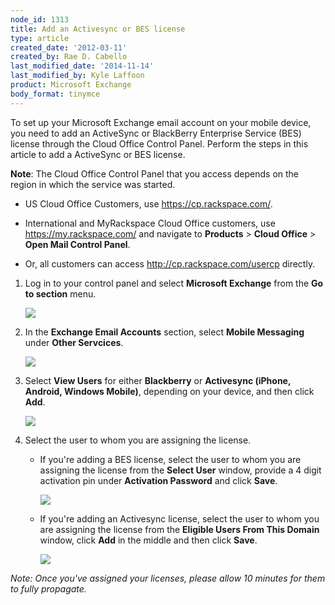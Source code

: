 ```yaml
---
node_id: 1313
title: Add an Activesync or BES license
type: article
created_date: '2012-03-11'
created_by: Rae D. Cabello
last_modified_date: '2014-11-14'
last_modified_by: Kyle Laffoon
product: Microsoft Exchange
body_format: tinymce
---
```


To set up your Microsoft Exchange email account on your mobile device,
you need to add an ActiveSync or BlackBerry Enterprise Service (BES)
license through the Cloud Office Control Panel. Perform the steps in
this article to add a ActiveSync or BES license.

**Note**: The Cloud Office Control Panel that you access depends on the
region in which the service was started.

-   US Cloud Office Customers, use <https://cp.rackspace.com/>.

<!-- -->

-   International and MyRackspace Cloud Office customers, use
    <https://my.rackspace.com/> and navigate to **Products** &gt;
    **Cloud Office** &gt; **Open Mail Control Panel**.

<!-- -->

-   Or, all customers can
    access <http://cp.rackspace.com/usercp> directly.

1.  Log in to your control panel and select **Microsoft Exchange** from
    the **Go to section** menu.

    ![](http://c10322051.r51.cf2.rackcdn.com/(E%26A)ActivesyncBES.png)

2.  In the **Exchange Email Accounts** section, select **Mobile
    Messaging** under **Other Servcices**.

    ![](http://c10322051.r51.cf2.rackcdn.com/(E%26A)ActivesyncBes2.png)

3.  Select **View Users** for either **Blackberry** or **Activesync
    (iPhone, Android, Windows Mobile)**, depending on your device, and
    then click **Add**.

    ![](http://c10322051.r51.cf2.rackcdn.com/(E%26A)ActivesyncBes3.png)

4.  Select the user to whom you are assigning the license.
    -   If you're adding a BES license, select the user to whom you are
        assigning the license from the **Select User** window, provide a
        4 digit activation pin under **Activation Password** and click
        **Save**.

        ![](http://c10322051.r51.cf2.rackcdn.com/(E%26A)ActivesyncBes5.png)

    -   If you're adding an Activesync license, select the user to whom
        you are assigning the license from the **Eligible Users From
        This Domain** window, click **Add** in the middle and then click
        **Save**.

        ![](http://c10322051.r51.cf2.rackcdn.com/(E%26A)ActivesyncBes6.png)

*Note: Once you've assigned your licenses, please allow 10 minutes for
them to fully propagate.*

